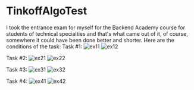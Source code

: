 # TinkoffAlgoTest
I took the entrance exam for myself for the Backend Academy course for students of technical specialties and that's what came out of it, of course, somewhere it could have been done better and shorter.
Here are the conditions of the task:
Task #1:
![ex11](https://github.com/Dlatfullin/TinkoffAlgoTest/assets/134286074/8c3c377a-4ad7-4320-9b5c-67ba5c5fb84b)
![ex12](https://github.com/Dlatfullin/TinkoffAlgoTest/assets/134286074/4e58f9d4-8003-4429-8fbe-2f9a8993d404)

Task #2: 
![ex21](https://github.com/Dlatfullin/TinkoffAlgoTest/assets/134286074/bc343e4c-a925-4c5b-bea6-385c314d494a)
![ex22](https://github.com/Dlatfullin/TinkoffAlgoTest/assets/134286074/5dfcbde8-c849-4f74-a6b4-7c25871b05a0)

Task #3:
![ex31](https://github.com/Dlatfullin/TinkoffAlgoTest/assets/134286074/65681ea9-7512-49af-a371-7f358bd40b80)
![ex32](https://github.com/Dlatfullin/TinkoffAlgoTest/assets/134286074/34de1eec-e2a8-4315-ab31-a395a9ccaecf)

Task #4:
![ex41](https://github.com/Dlatfullin/TinkoffAlgoTest/assets/134286074/102d88e5-b407-46a8-8168-dc11fd141aa4)
![ex42](https://github.com/Dlatfullin/TinkoffAlgoTest/assets/134286074/d7ae81ee-c069-42b6-991a-02cd97da699e)
